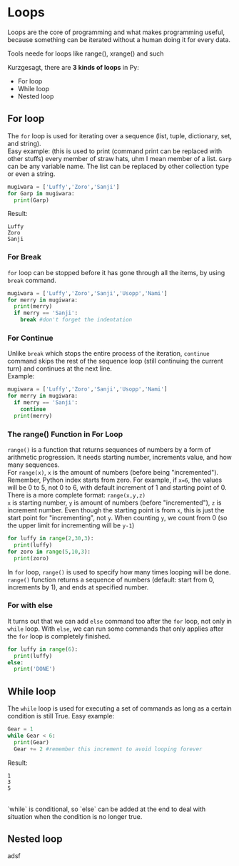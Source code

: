 # Loops
Loops are the core of programming and what makes programming useful, because something can be iterated without a human doing it for every data.


Tools neede for loops like range(), xrange() and such


Kurzgesagt, there are **3 kinds of loops** in Py:
- For loop
- While loop
- Nested loop

## For loop
The `for` loop is used for iterating over a sequence (list, tuple, dictionary, set, and string).<br/>
Easy example: (this is used to print (command print can be replaced with other stuffs) every member of straw hats, uhm I mean member of a list. `Garp` can be any variable name. The list can be replaced by other collection type or even a string.
```python
mugiwara = ['Luffy','Zoro','Sanji']
for Garp in mugiwara:
  print(Garp)
```
Result:
```
Luffy
Zoro
Sanji
```
### For Break
`for` loop can be stopped before it has gone through all the items, by using `break` command.
```python
mugiwara = ['Luffy','Zoro','Sanji','Usopp','Nami']
for merry in mugiwara:
  print(merry)
  if merry == 'Sanji':
    break #don't forget the indentation
```
### For Continue
Unlike `break` which stops the entire process of the iteration, `continue` command skips the rest of the sequence loop (still continuing the current turn) and continues at the next line.<br/>
Example:
```python
mugiwara = ['Luffy','Zoro','Sanji','Usopp','Nami']
for merry in mugiwara:
  if merry == 'Sanji':
    continue
  print(merry)
```
### The range() Function in For Loop
`range()` is a function that returns sequences of numbers by a form of arithmetic progression. It needs starting number, increments value, and how many sequences.<br/>
For `range(x)`, `x` is the amount of numbers (before being "incremented"). Remember, Python index starts from zero. For example, if `x=6`, the values will be 0 to 5, not 0 to 6, with default increment of 1 and starting point of 0.<br/>
There is a more complete format: `range(x,y,z)`<br/>
`x` is starting number, `y` is amount of numbers (before "incremented"), `z` is increment number. Even though the starting point is from `x`, this is just the start point for "incrementing", not `y`. When counting `y`, we count from 0 (so the upper limit for incrementing will be `y-1`)
```python
for luffy in range(2,30,3):
  print(luffy)
for zoro in range(5,10,3):
  print(zoro)
```



In `for` loop, `range()` is used to specify how many times looping will be done. `range()` function returns a sequence of numbers (default: start from 0, increments by 1), and ends at specified number.


### For with else
It turns out that we can add `else` command too after the `for` loop, not only in `while` loop. With `else`, we can run some commands that only applies after the `for` loop is completely finished.
```python
for luffy in range(6):
  print(luffy)
else:
  print('DONE')
```




## While loop
The `while` loop is used for executing a set of commands as long as a certain condition is still True.
Easy example:
```python
Gear = 1
while Gear < 6:
  print(Gear)
  Gear += 2 #remember this increment to avoid looping forever
```
Result:
```
1
3
5
```
<br/>
`while` is conditional, so `else` can be added at the end to deal with situation when the condition is no longer true.  

## Nested loop
adsf
